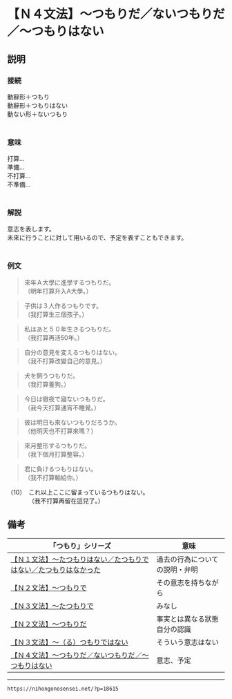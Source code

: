 # 【Ｎ４文法】～つもりだ／ないつもりだ／～つもりはない


## 説明

### 接続

動辭形＋つもり  
動辭形＋つもりはない  
動ない形＋ないつもり  
　

### 意味

打算…  
準備…  
不打算…  
不準備…  
　

### 解説

意志を表します。  
未來に行うことに対して用いるので、予定を表すこともできます。  
　

### 例文

>來年Ａ大學に進學するつもりだ。  
>（明年打算升入A大學。）
 
>子供は３人作るつもりです。  
>（我打算生三個孩子。）
 
>私はあと５０年生きるつもりだ。  
>（我打算再活50年。）
 
>自分の意見を変えるつもりはない。  
>（我不打算改變自己的意見。）
 
>犬を飼うつもりだ。  
>（我打算養狗。）
 
>今日は徹夜で寢ないつもりだ。  
>（我今天打算通宵不睡覺。）
 
>彼は明日も來ないつもりだろうか。  
>（他明天也不打算來嗎？）
 
>來月整形するつもりだ。  
>（我下個月打算整容。）
 
>君に負けるつもりはない。  
>（我不打算輸給你。）
 
（10）　これ以上ここに留まっているつもりはない。  
　　　　（我不打算再留在這兒了。）

## 備考

| 「つもり」シリーズ                                                                                        | 意味                             |
| --------------------------------------------------------------------------------------------------------- | -------------------------------- |
| [【Ｎ１文法】～たつもりはない／たつもりではない／たつもりはなかった](http://nihongonosensei.net/?p=18611) | 過去の行為についての説明・弁明   |
| [【Ｎ２文法】～つもりで](http://nihongonosensei.net/?p=18612)                                             | その意志を持ちながら             |
| [【Ｎ３文法】～たつもりで](http://nihongonosensei.net/?p=8281)                                            | みなし                           |
| [【Ｎ２文法】～つもりだ](http://nihongonosensei.net/?p=18613)                                             | 事実とは異なる狀態<br>自分の認識 |
|  [【Ｎ３文法】～（る）つもりではない](http://nihongonosensei.net/?p=18614)                                                                                                         | そういう意志はない               |
|    [【Ｎ４文法】～つもりだ／ないつもりだ／～つもりはない](http://nihongonosensei.net/?p=18615)                                                                                                       |                              意志、予定    |

---
`https://nihongonosensei.net/?p=18615`